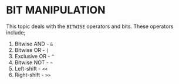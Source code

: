 # BIT MANIPULATION

This topic deals with the `BITWISE` operators and bits.
These operators include;
1. Bitwise AND - ``& ``
2. Bitwise OR - `` | ``
3. Exclusive OR - `` ^ ``
4. Bitwise NOT - `` ~ ``
5. Left-shift - `` << ``
6. Right-shift - `` >> ``

